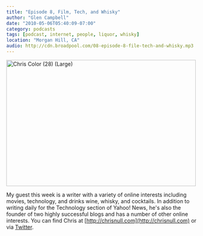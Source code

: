```yaml
---
title: "Episode 8, Film, Tech, and Whisky"
author: "Glen Campbell"
date: "2010-05-06T05:40:09-07:00"
category: podcasts
tags: [podcast, internet, people, liquor, whisky]
location: "Morgan Hill, CA"
audio: http://cdn.broadpool.com/08-episode-8-file-tech-and-whisky.mp3
---
```


<a href="http://www.flickr.com/photos/gecampbell/8586914476/" title="Chris Color (28) (Large) by gecampbell, on Flickr"><img src="http://farm9.staticflickr.com/8241/8586914476_940b5e50b0.jpg" width="500" height="332" alt="Chris Color (28) (Large)"></a>

My guest this week is a writer with a variety of online interests including movies, technology, and drinks   wine, whisky, and cocktails. In addition to writing daily for the Technology section of Yahoo! News, he's also the founder of two highly successful blogs and has a number of other online interests. You can find Chris at [http://chrisnull.com](http://chrisnull.com) or via [Twitter](http://twitter.com/christophernull).
